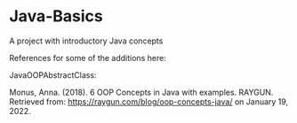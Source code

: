 # Java-Basics
A project with introductory Java concepts

References for some of the additions here:

JavaOOPAbstractClass:

Monus, Anna. (2018). 6 OOP Concepts in Java with examples. RAYGUN. Retrieved from: https://raygun.com/blog/oop-concepts-java/ on January 19, 2022.
